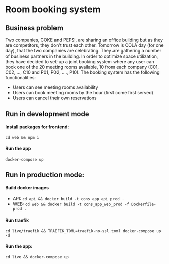 # Room booking system

## Business problem
Two companies, COKE and PEPSI, are sharing an office building but as they are competitors, they don’t trust each other. Tomorrow is COLA day (for one day), that the two companies are celebrating. They are gathering a number of business partners in the building. In order to optimize space utilization, they have decided to set-up a joint booking system where any user can book one of the 20 meeting rooms available, 10 from each company (C01, C02, ..., C10 and P01, P02, ...., P10).
The booking system has the following functionalities:
- Users can see meeting rooms availability
- Users can book meeting rooms by the hour (first come first served)
- Users can cancel their own reservations

## Run in development mode

#### Install packages for frontend:

`cd web && npm i`

#### Run the app

`docker-compose up`

## Run in production mode:

#### Build docker images

- API: `cd api && docker build -t cons_app_api_prod .`
- WEB: `cd web && docker build -t cons_app_web_prod -f Dockerfile-prod .`

#### Run traefik

`cd live/traefik && TRAEFIK_TOML=traefik-no-ssl.toml docker-compose up -d`

#### Run the app:

`cd live && docker-compose up`


